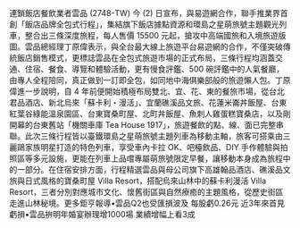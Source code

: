 連鎖飯店餐飲業者雲品 (2748-TW) 今 (2) 日宣布，與易遊網合作，聯手推業界首創「飯店品牌全包式行程」，集結旗下飯店據點資源和環島之星萌旅號主題觀光列車，整合出三條深度旅程，每人售價 15500 元起，搶攻中高端國旅和入境旅遊版圖。雲品總經理丁原偉表示，與全台最大線上旅遊平台易遊網的合作，不僅突破傳統飯店銷售模式，更標誌雲品在全包式旅遊市場的正式布局，三條行程均涵蓋交通、住宿、餐食、導覽和體驗活動，更有慢食評鑑、500 碗評鑑中的人氣餐廳，由專人全程陪同，真正做到一訂即全包，如同地中海俱樂部般的旅遊懶人包。丁原偉進一步說明，自 4 年前便開始積極布局雙北、宜、花、東的餐旅市場，從台北君品酒店、新北烏來「蘇卡利・漫活」、宜蘭礁溪品文旅、花蓮米崙丼飯屋、台東紅葉谷綠能溫泉園區、台東寶桑町屋、北町丼飯屋、魚刺人雞蛋糕寶桑店，以及剛開幕的台東舊站「機關車庫 Tea House 1917」，旅遊餐飲的點、線、面已完整串聯。此次三條行程皆以臺鐵環島之星萌旅號主題列車為移動主軸，旅客可搭乘由三麗鷗家族明星打造的特色列車，享受車內卡拉 OK、吧檯飲品、DIY 手作體驗與拍照區等多元設施，更能在列車上品嚐專屬萌旅號限定早餐，讓移動本身成為旅程中的一部分。在住宿安排方面，行程精選雲品與母公司旗下高雄翰品酒店、礁溪品文旅與日式風格的寶桑町屋 Villa Resort，搭配烏來山林中的蘇卡利漫活 Villa Resort，三者分別對應城市文化、懷舊街區與自然療癒的主題風格，從歷史街區走進山林秘境。更多鉅亨報導•雲品Q2也受匯損波及 每股虧0.26元 近3年來首見虧損•雲品拚明年婚宴辦理增1000場 業績增幅上看3成